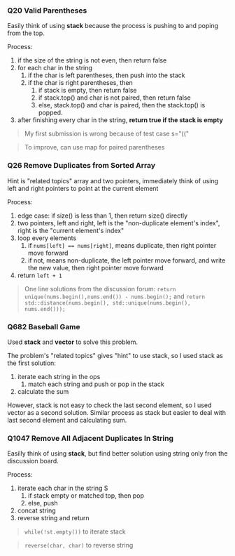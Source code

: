 ### Q20 Valid Parentheses
Easily think of using **stack** because the process is pushing to and poping from the top.

Process: 
1. if the size of the string is not even, then return false
2. for each char in the string
   1. if the char is left parentheses, then push into the stack
   2. if the char is right parentheses, then 
      1. if stack is empty, then return false
      2. if stack.top() and char is not paired, then return false
      3. else, stack.top() and char is paired, then the stack.top() is popped.
3. after finishing every char in the string, **return true if the stack is empty** 
> My first submission is wrong because of test case s="(("

> To improve, can use map for paired parentheses 

### Q26 Remove Duplicates from Sorted Array
Hint is "related topics" array and two pointers, immediately think of using left and right pointers to point at the current element

Process:
1. edge case: if size() is less than 1, then return size() directly
2. two pointers, left and right, left is the "non-duplicate element's index", right is the "current element's index"
3. loop every elements
   1. if `nums[left] == nums[right]`, means duplicate, then right pointer move forward
   2. if not, means non-duplicate, the left pointer move forward, and write the new value, then right pointer move forward
3. return `left + 1`

> One line solutions from the discussion forum: `return unique(nums.begin(),nums.end()) - nums.begin();` and `return std::distance(nums.begin(), std::unique(nums.begin(), nums.end()));`

### Q682 Baseball Game
Used **stack** and **vector** to solve this problem.

The problem's "related topics" gives "hint" to use stack, so I used stack as the first solution:
1. iterate each string in the ops
   1. match each string and push or pop in the stack
2. calculate the sum

However, stack is not easy to check the last second element, so I used vector as a second solution. Similar process as stack but easier to deal with last second element and calculating sum.

### Q1047 Remove All Adjacent Duplicates In String
Easilly think of using **stack**, but find better solution using string only fron the discussion board.

Process:
1. iterate each char in the string S
   1. if stack empty or matched top, then pop
   2. else, push
2. concat string
3. reverse string and return


> `while(!st.empty())` to iterate stack

> `reverse(char, char)` to reverse string 